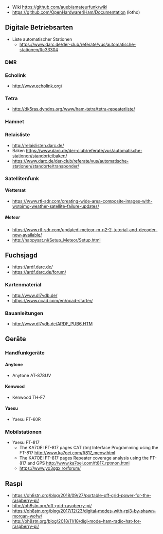 * Wiki https://github.com/aueb/amateurfunk/wiki
* https://github.com/OpenHardware4Ham/Documentation (lotho)

## Digitale Betriebsarten
* Liste automatischer Stationen 
  * https://www.darc.de/der-club/referate/vus/automatische-stationen/#c33304
  
### DMR
### Echolink
* http://www.echolink.org/

### Tetra
* http://dk5ras.dyndns.org/www/ham-tetra/tetra-repeaterliste/

### Hamnet

### Relaisliste
* http://relaislisten.darc.de/
* Baken https://www.darc.de/der-club/referate/vus/automatische-stationen/standorte/baken/
* https://www.darc.de/der-club/referate/vus/automatische-stationen/standorte/transponder/


### Satellitenfunk

#### Wettersat
* https://www.rtl-sdr.com/creating-wide-area-composite-images-with-wxtoimg-weather-satellite-failure-updates/

##### Meteor
* https://www.rtl-sdr.com/updated-meteor-m-n2-2-tutorial-and-decoder-now-available/
* http://happysat.nl/Setup_Meteor/Setup.html

## Fuchsjagd
* https://ardf.darc.de/
* https://ardf.darc.de/forum/

### Kartenmaterial
* http://www.dl7vdb.de/
* https://www.ocad.com/en/ocad-starter/

### Bauanleitungen
* http://www.dl7vdb.de/ARDF_PUB6.HTM

## Geräte

### Handfunkgeräte
#### Anytone
* Anytone AT-878UV 
#### Kenwood
*  Kenwood TH-F7
#### Yaesu
*  Yaesu FT-60R
### Mobilstationen
* Yaesu FT-817
  * The KA7OEI FT-817 pages CAT (tm) Interface Programming using the FT-817 http://www.ka7oei.com/ft817_meow.html
  * The KA7OEI FT-817 pages Repeater coverage analysis using the FT-817 and GPS http://www.ka7oei.com/ft817_rptmon.html
  * https://www.yo3ggx.ro/forum/

## Raspi
* https://oh8stn.org/blog/2018/09/27/portable-off-grid-power-for-the-raspberry-pi/
* http://oh8stn.org/off-grid-raspberry-pi/
* https://oh8stn.org/blog/2017/12/23/digital-modes-with-rpi3-by-shawn-morgan-wofw/
* http://oh8stn.org/blog/2018/11/18/digi-mode-ham-radio-hat-for-raspberry-pi/
